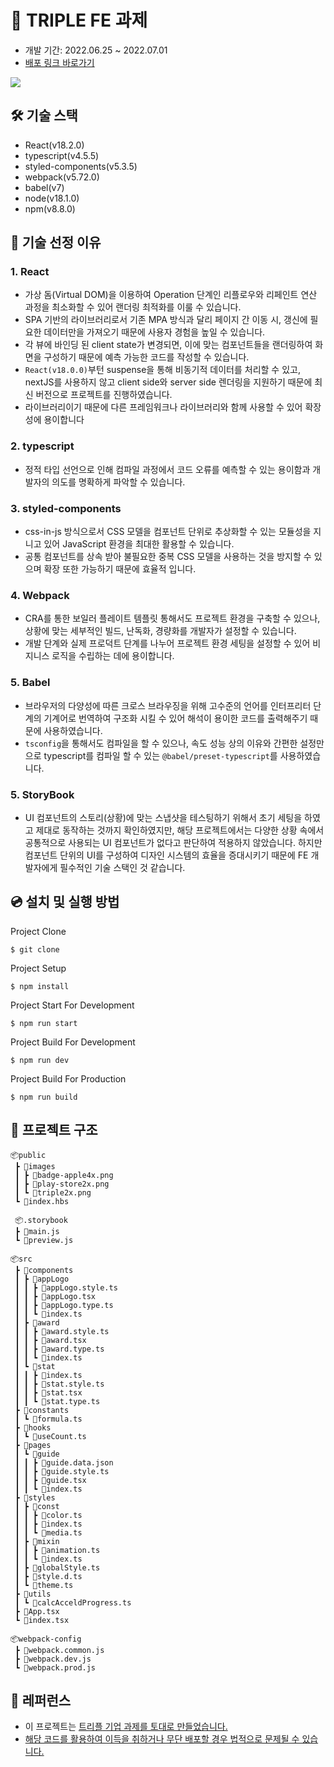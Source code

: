 # 🛫 TRIPLE FE 과제
- 개발 기간: 2022.06.25 ~ 2022.07.01
- [배포 링크 바로가기](https://62bf13878c1376030ad0d31c--resplendent-sable-4f3b57.netlify.app/)  

<img src="https://user-images.githubusercontent.com/65222200/176926536-0b241eac-a880-4fe2-9772-a0fe63527e5f.gif">

## 🛠️ 기술 스택
- React(v18.2.0)
- typescript(v4.5.5)
- styled-components(v5.3.5)
- webpack(v5.72.0)
- babel(v7)
- node(v18.1.0)
- npm(v8.8.0)

## 📄 기술 선정 이유

### **1. React**
- 가상 돔(Virtual DOM)을 이용하여 Operation 단계인 리플로우와 리페인트 연산 과정을 최소화할 수 있어 랜더링 최적화를 이룰 수 있습니다.
- SPA 기반의 라이브러리로서 기존 MPA 방식과 달리 페이지 간 이동 시, 갱신에 필요한 데이터만을 가져오기 때문에 사용자 경험을 높일 수 있습니다.
- 각 뷰에 바인딩 된 client state가 변경되면, 이에 맞는 컴포넌트들을 랜더링하여 화면을 구성하기 때문에 예측 가능한 코드를 작성할 수 있습니다.
- `React(v18.0.0)`부턴 suspense을 통해 비동기적 데이터를 처리할 수 있고, nextJS를 사용하지 않고 client side와 server side 렌더링을 지원하기 때문에
   최신 버전으로 프로젝트를 진행하였습니다.
- 라이브러리이기 때문에 다른 프레임워크나 라이브러리와 함께 사용할 수 있어 확장성에 용이합니다

### **2. typescript**
- 정적 타입 선언으로 인해 컴파일 과정에서 코드 오류를 예측할 수 있는 용이함과 개발자의 의도를 명확하게 파악할 수 있습니다.

### **3. styled-components**
- css-in-js 방식으로서 CSS 모델을 컴포넌트 단위로 추상화할 수 있는 모듈성을 지니고 있어 JavaScript 환경을 최대한 활용할 수 있습니다.
- 공통 컴포넌트를 상속 받아 불필요한 중복 CSS 모델을 사용하는 것을 방지할 수 있으며 확장 또한 가능하기 때문에 효율적 입니다.

### **4. Webpack**
- CRA를 통한 보일러 플레이트 템플릿 통해서도 프로젝트 환경을 구축할 수 있으나, 상황에 맞는 세부적인 빌드, 난독화, 경량화를 개발자가 설정할 수 있습니다.
- 개발 단계와 실제 프로덕트 단계를 나누어 프로젝트 환경 세팅을 설정할 수 있어 비지니스 로직을 수립하는 데에 용이합니다.

### **5. Babel**
- 브라우저의 다양성에 따른 크로스 브라우징을 위해 고수준의 언어를 인터프리터 단계의 기계어로 번역하여 구조화 시킬 수 있어 해석이 용이한 코드를 출력해주기 때문에 사용하였습니다.
- `tsconfig`을 통해서도 컴파일을 할 수 있으나, 속도 성능 상의 이유와 간편한 설정만으로 typescript를 컴파일 할 수 있는 `@babel/preset-typescript`를 사용하였습니다.

### **5. StoryBook**
- UI 컴포넌트의 스토리(상황)에 맞는 스냅샷을 테스팅하기 위해서 초기 세팅을 하였고 제대로 동작하는 것까지 확인하였지만, 해당 프로젝트에서는 다양한 상황 속에서 공통적으로 사용되는 UI
  컴포넌트가 없다고 판단하여 적용하지 않았습니다. 하지만 컴포넌트 단위의 UI를 구성하여 디자인 시스템의 효율을 증대시키기 때문에 FE 개발자에게 필수적인 기술 스택인 것 같습니다.


## 💿 설치 및 실행 방법

Project Clone

`$ git clone` 

Project Setup

`$ npm install`

Project Start For Development

`$ npm run start`

Project Build For Development

`$ npm run dev`

Project Build For Production

`$ npm run build`


## 🌲 프로젝트 구조

```
📦public
 ┣ 📂images
 ┃ ┣ 📜badge-apple4x.png
 ┃ ┣ 📜play-store2x.png
 ┃ ┗ 📜triple2x.png
 ┗ 📜index.hbs
 
 📦.storybook
 ┣ 📜main.js
 ┗ 📜preview.js
 
📦src
 ┣ 📂components
 ┃ ┣ 📂appLogo
 ┃ ┃ ┣ 📜appLogo.style.ts
 ┃ ┃ ┣ 📜appLogo.tsx
 ┃ ┃ ┣ 📜appLogo.type.ts
 ┃ ┃ ┗ 📜index.ts
 ┃ ┣ 📂award
 ┃ ┃ ┣ 📜award.style.ts
 ┃ ┃ ┣ 📜award.tsx
 ┃ ┃ ┣ 📜award.type.ts
 ┃ ┃ ┗ 📜index.ts
 ┃ ┗ 📂stat
 ┃ ┃ ┣ 📜index.ts
 ┃ ┃ ┣ 📜stat.style.ts
 ┃ ┃ ┣ 📜stat.tsx
 ┃ ┃ ┗ 📜stat.type.ts
 ┣ 📂constants
 ┃ ┗ 📜formula.ts
 ┣ 📂hooks
 ┃ ┗ 📜useCount.ts
 ┣ 📂pages
 ┃ ┗ 📂guide
 ┃ ┃ ┣ 📜guide.data.json
 ┃ ┃ ┣ 📜guide.style.ts
 ┃ ┃ ┣ 📜guide.tsx
 ┃ ┃ ┗ 📜index.ts
 ┣ 📂styles
 ┃ ┣ 📂const
 ┃ ┃ ┣ 📜color.ts
 ┃ ┃ ┣ 📜index.ts
 ┃ ┃ ┗ 📜media.ts
 ┃ ┣ 📂mixin
 ┃ ┃ ┣ 📜animation.ts
 ┃ ┃ ┗ 📜index.ts
 ┃ ┣ 📜globalStyle.ts
 ┃ ┣ 📜style.d.ts
 ┃ ┗ 📜theme.ts
 ┣ 📂utils
 ┃ ┗ 📜calcAcceldProgress.ts
 ┣ 📜App.tsx
 ┗ 📜index.tsx

📦webpack-config
 ┣ 📜webpack.common.js
 ┣ 📜webpack.dev.js
 ┗ 📜webpack.prod.js
```

## 📕 레퍼런스

- 이 프로젝트는 <u>[트리플](https://triple.guide/) 기업 과제를 토대로 만들었습니다.
- 해당 코드를 활용하여 이득을 취하거나 무단 배포할 경우 법적으로 문제될 수 있습니다.
